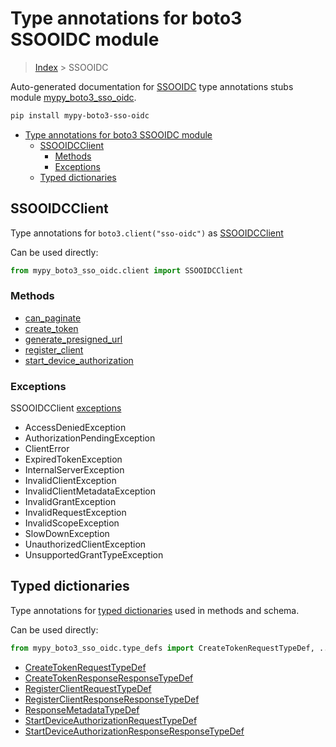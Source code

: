 # Type annotations for boto3 SSOOIDC module

> [Index](..) > SSOOIDC

Auto-generated documentation for
[SSOOIDC](https://boto3.amazonaws.com/v1/documentation/api/latest/reference/services/sso-oidc.html#SSOOIDC)
type annotations stubs module
[mypy_boto3_sso_oidc](https://pypi.org/project/mypy-boto3-sso-oidc/).

```bash
pip install mypy-boto3-sso-oidc
```

- [Type annotations for boto3 SSOOIDC module](#type-annotations-for-boto3-ssooidc-module)
  - [SSOOIDCClient](#ssooidcclient)
    - [Methods](#methods)
    - [Exceptions](#exceptions)
  - [Typed dictionaries](#typed-dictionaries)

## SSOOIDCClient

Type annotations for `boto3.client("sso-oidc")` as [SSOOIDCClient](./client.md)

Can be used directly:

```python
from mypy_boto3_sso_oidc.client import SSOOIDCClient
```

### Methods

- [can_paginate](./client.md#can_paginate)
- [create_token](./client.md#create_token)
- [generate_presigned_url](./client.md#generate_presigned_url)
- [register_client](./client.md#register_client)
- [start_device_authorization](./client.md#start_device_authorization)

### Exceptions

SSOOIDCClient [exceptions](./client.md#exceptions)

- AccessDeniedException
- AuthorizationPendingException
- ClientError
- ExpiredTokenException
- InternalServerException
- InvalidClientException
- InvalidClientMetadataException
- InvalidGrantException
- InvalidRequestException
- InvalidScopeException
- SlowDownException
- UnauthorizedClientException
- UnsupportedGrantTypeException

## Typed dictionaries

Type annotations for [typed dictionaries](./type_defs.md) used in methods and
schema.

Can be used directly:

```python
from mypy_boto3_sso_oidc.type_defs import CreateTokenRequestTypeDef, ...
```

- [CreateTokenRequestTypeDef](./type_defs.md#createtokenrequesttypedef)
- [CreateTokenResponseResponseTypeDef](./type_defs.md#createtokenresponseresponsetypedef)
- [RegisterClientRequestTypeDef](./type_defs.md#registerclientrequesttypedef)
- [RegisterClientResponseResponseTypeDef](./type_defs.md#registerclientresponseresponsetypedef)
- [ResponseMetadataTypeDef](./type_defs.md#responsemetadatatypedef)
- [StartDeviceAuthorizationRequestTypeDef](./type_defs.md#startdeviceauthorizationrequesttypedef)
- [StartDeviceAuthorizationResponseResponseTypeDef](./type_defs.md#startdeviceauthorizationresponseresponsetypedef)
